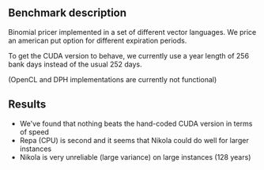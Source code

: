 Benchmark description
---------------------
Binomial pricer implemented in a set of different vector languages. We
price an american put option for different expiration periods.

To get the CUDA version to behave, we currently use a year length of
256 bank days instead of the usual 252 days.

(OpenCL and DPH implementations are currently not functional)

Results
-------
 * We've found that nothing beats the hand-coded CUDA version in terms of speed
 * Repa (CPU) is second and it seems that Nikola could do well for larger instances
 * Nikola is very unreliable (large variance) on large instances (128 years)
